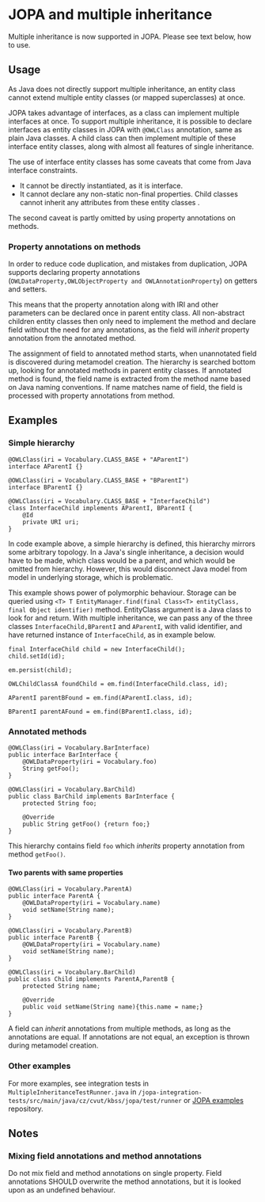 # JOPA and multiple inheritance 

Multiple inheritance is now supported in JOPA. 
Please see text below, how to use.


## Usage

As Java does not directly support multiple inheritance,
an entity class cannot extend multiple entity classes (or mapped superclasses) at once.

JOPA takes advantage of interfaces, as a class can implement multiple interfaces at once.
To support multiple inheritance, it is possible to declare interfaces as entity classes in JOPA with ``@OWLClass`` annotation, 
same as plain Java classes.
A child class can then implement multiple of these interface entity classes,
along with almost all features of single inheritance.

The use of interface entity classes has some caveats that come from Java interface constraints.

- It cannot be directly instantiated, as it is interface. 
- It cannot declare any non-static non-final properties. 
  Child classes cannot inherit any attributes from these entity classes .  

The second caveat is partly omitted by using property annotations on methods.

### Property annotations on methods

In order to reduce code duplication, and mistakes from duplication,
JOPA supports declaring property annotations (``OWLDataProperty,OWLObjectProperty and OWLAnnotationProperty``)
on getters and setters. 

This means that the property annotation along with IRI and other parameters can be declared
once in parent entity class. 
All non-abstract children entity classes then only need to implement the method 
and declare field without the need for any annotations, as the field will _inherit_ property annotation from the annotated method. 


The assignment of field to annotated method starts, when unannotated field is discovered during metamodel creation.
The hierarchy is searched bottom up, looking for annotated methods in parent entity classes.
If annotated method is found, the field name is extracted from the method name based on Java naming conventions.
If name matches name of field, the field is processed with property annotations from method.

## Examples

### Simple hierarchy
    
    @OWLClass(iri = Vocabulary.CLASS_BASE + "AParentI")
    interface AParentI {}
  
    @OWLClass(iri = Vocabulary.CLASS_BASE + "BParentI")
    interface BParentI {}
  
    @OWLClass(iri = Vocabulary.CLASS_BASE + "InterfaceChild")
    class InterfaceChild implements AParentI, BParentI {
        @Id
        private URI uri;
    }

In code example above, a simple hierarchy is defined, this hierarchy mirrors some arbitrary topology.
In a Java's single inheritance, a decision would have to be made, which class would be a parent,
and which would be omitted from hierarchy.
However, this would disconnect Java model from model in underlying storage, 
which is problematic.


This example shows power of polymorphic behaviour.
Storage can be queried using ``<T> T EntityManager.find(final Class<T> entityClass, final Object identifier)``
method. EntityClass argument is a Java class to look for and return.
With multiple inheritance, we can pass any of the three classes ``InterfaceChild,BParentI`` and ``AParentI``,
with valid identifier, and have returned instance of ``InterfaceChild``, as in example below. 
    
    final InterfaceChild child = new InterfaceChild();
    child.setId(id);
    
    em.persist(child);
    
    OWLChildClassA foundChild = em.find(InterfaceChild.class, id);
    
    AParentI parentBFound = em.find(AParentI.class, id);
    
    BParentI parentAFound = em.find(BParentI.class, id);


### Annotated methods

    @OWLClass(iri = Vocabulary.BarInterface)
    public interface BarInterface {
        @OWLDataProperty(iri = Vocabulary.foo)
        String getFoo();
    }

    @OWLClass(iri = Vocabulary.BarChild)
    public class BarChild implements BarInterface {
        protected String foo;

        @Override
        public String getFoo() {return foo;}
    }

This hierarchy contains field ``foo`` which _inherits_ property annotation from method ``getFoo()``.


#### Two parents with same properties 

    @OWLClass(iri = Vocabulary.ParentA)
    public interface ParentA {
        @OWLDataProperty(iri = Vocabulary.name)
        void setName(String name);
    }

    @OWLClass(iri = Vocabulary.ParentB)
    public interface ParentB {
        @OWLDataProperty(iri = Vocabulary.name)
        void setName(String name);
    }

    @OWLClass(iri = Vocabulary.BarChild)
    public class Child implements ParentA,ParentB {
        protected String name;

        @Override
        public void setName(String name){this.name = name;}
    }

A field can _inherit_ annotations from multiple methods, as long as the annotations are equal.
If annotations are not equal, an exception is thrown during metamodel creation.


### Other examples
For more examples, see integration tests in ``MultipleInheritanceTestRunner.java`` in ``/jopa-integration-tests/src/main/java/cz/cvut/kbss/jopa/test/runner`` or
[JOPA examples](https://github.com/kbss-cvut/jopa-examples) repository.




## Notes 

### Mixing field annotations and method annotations

Do not mix field and method annotations on single property.
Field annotations SHOULD overwrite the method annotations,
but it is looked upon as an undefined behaviour.




